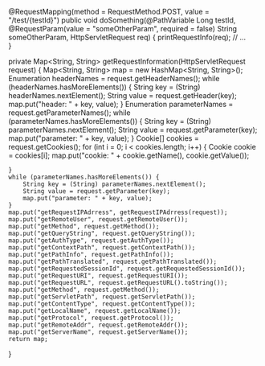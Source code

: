 
@RequestMapping(method = RequestMethod.POST, value = "/test/{testId}")
public void doSomething(@PathVariable Long testId,
        @RequestParam(value = "someOtherParam", required = false) String someOtherParam,
        HttpServletRequest req)
{
    printRequestInfo(req);
    // ...        
}


private Map<String, String> getRequestInformation(HttpServletRequest request) {
    Map<String, String> map = new HashMap<String, String>();
    Enumeration headerNames = request.getHeaderNames();
    while (headerNames.hasMoreElements()) {
        String key = (String) headerNames.nextElement();
        String value = request.getHeader(key);
        map.put("header: " + key, value);
    }
    Enumeration parameterNames = request.getParameterNames();
    while (parameterNames.hasMoreElements()) {
        String key = (String) parameterNames.nextElement();
        String value = request.getParameter(key);
        map.put("parameter: " + key, value);
    }
    Cookie[] cookies = request.getCookies();
    for (int i = 0; i < cookies.length; i++) {
        Cookie cookie = cookies[i];
        map.put("cookie: " + cookie.getName(), cookie.getValue());

    }
    while (parameterNames.hasMoreElements()) {
        String key = (String) parameterNames.nextElement();
        String value = request.getParameter(key);
        map.put("parameter: " + key, value);
    }
    map.put("getRequestIPAdrress", getRequestIPAdrress(request));
    map.put("getRemoteUser", request.getRemoteUser());
    map.put("getMethod", request.getMethod());
    map.put("getQueryString", request.getQueryString());
    map.put("getAuthType", request.getAuthType());
    map.put("getContextPath", request.getContextPath());
    map.put("getPathInfo", request.getPathInfo());
    map.put("getPathTranslated", request.getPathTranslated());
    map.put("getRequestedSessionId", request.getRequestedSessionId());
    map.put("getRequestURI", request.getRequestURI());
    map.put("getRequestURL", request.getRequestURL().toString());
    map.put("getMethod", request.getMethod());
    map.put("getServletPath", request.getServletPath());
    map.put("getContentType", request.getContentType());
    map.put("getLocalName", request.getLocalName());
    map.put("getProtocol", request.getProtocol());
    map.put("getRemoteAddr", request.getRemoteAddr());
    map.put("getServerName", request.getServerName());
    return map;
}
